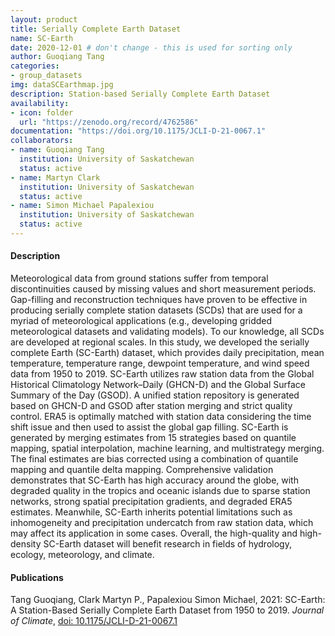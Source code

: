 ```yaml
---
layout: product
title: Serially Complete Earth Dataset
name: SC-Earth
date: 2020-12-01 # don't change - this is used for sorting only
author: Guoqiang Tang
categories:
- group_datasets
img: dataSCEarthmap.jpg
description: Station-based Serially Complete Earth Dataset
availability:
- icon: folder 
  url: "https://zenodo.org/record/4762586"
documentation: "https://doi.org/10.1175/JCLI-D-21-0067.1"
collaborators:
- name: Guoqiang Tang
  institution: University of Saskatchewan
  status: active
- name: Martyn Clark
  institution: University of Saskatchewan
  status: active
- name: Simon Michael Papalexiou
  institution: University of Saskatchewan
  status: active
---
```


#### Description
Meteorological data from ground stations suffer from temporal discontinuities caused by missing values and short measurement periods. Gap-filling and reconstruction techniques have proven to be effective in producing serially complete station datasets (SCDs) that are used for a myriad of meteorological applications (e.g., developing gridded meteorological datasets and validating models). To our knowledge, all SCDs are developed at regional scales. In this study, we developed the serially complete Earth (SC-Earth) dataset, which provides daily precipitation, mean temperature, temperature range, dewpoint temperature, and wind speed data from 1950 to 2019. SC-Earth utilizes raw station data from the Global Historical Climatology Network–Daily (GHCN-D) and the Global Surface Summary of the Day (GSOD). A unified station repository is generated based on GHCN-D and GSOD after station merging and strict quality control. ERA5 is optimally matched with station data considering the time shift issue and then used to assist the global gap filling. SC-Earth is generated by merging estimates from 15 strategies based on quantile mapping, spatial interpolation, machine learning, and multistrategy merging. The final estimates are bias corrected using a combination of quantile mapping and quantile delta mapping. Comprehensive validation demonstrates that SC-Earth has high accuracy around the globe, with degraded quality in the tropics and oceanic islands due to sparse station networks, strong spatial precipitation gradients, and degraded ERA5 estimates. Meanwhile, SC-Earth inherits potential limitations such as inhomogeneity and precipitation undercatch from raw station data, which may affect its application in some cases. Overall, the high-quality and high-density SC-Earth dataset will benefit research in fields of hydrology, ecology, meteorology, and climate.

#### Publications
Tang Guoqiang, Clark Martyn P., Papalexiou Simon Michael, 2021: SC-Earth: A Station-Based Serially Complete Earth Dataset from 1950 to 2019. _Journal of Climate_, [doi: 10.1175/JCLI-D-21-0067.1](https://doi.org/10.1175/JCLI-D-21-0067.1)
